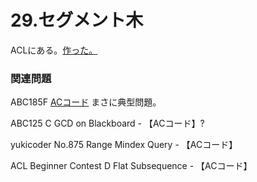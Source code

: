 # 29.セグメント木

ACLにある。[作った。](../atcoder-library/segment-tree.md)

### 関連問題

ABC185F [ACコード](https://atcoder.jp/contests/abc185/submissions/23133946) まさに典型問題。  
ABC125 C GCD on Blackboard - 【ACコード】?  
yukicoder No.875 Range Mindex Query - 【ACコード】  
ACL Beginner Contest D Flat Subsequence - 【ACコード】

